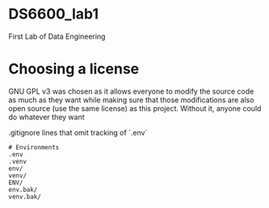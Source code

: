 # DS6600_lab1
First Lab of Data Engineering

# Choosing a license

GNU GPL v3 was chosen as it allows everyone to modify the source code as much as they want while making sure that those modifications are also open source (use the same license) as this project. Without it, anyone could do whatever they want

.gitignore lines that omit tracking of ´.env´

```
# Environments
.env
.venv
env/
venv/
ENV/
env.bak/
venv.bak/
```